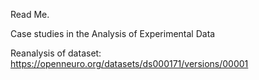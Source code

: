 Read Me.

Case studies in the Analysis of Experimental Data

Reanalysis of dataset: https://openneuro.org/datasets/ds000171/versions/00001

